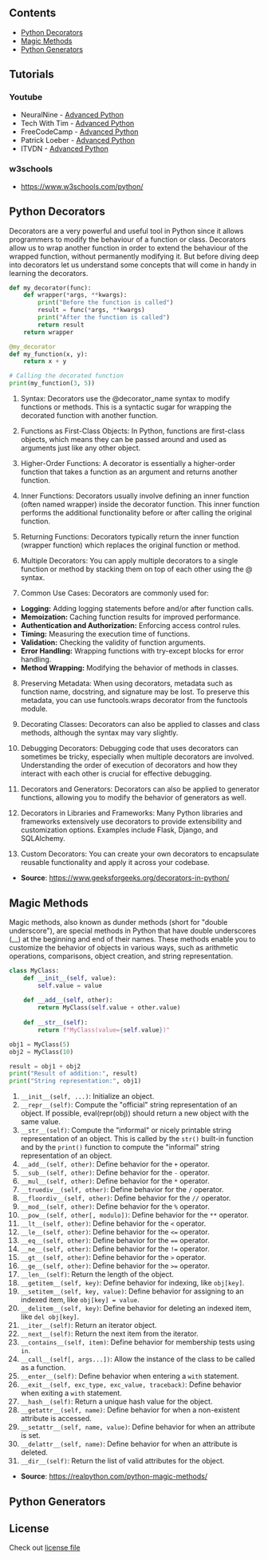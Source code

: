 ## Contents

- [Python Decorators](#python-decorators)
- [Magic Methods](#magic-methods)
- [Python Generators](#python-generators)

## Tutorials

### Youtube
- NeuralNine - [Advanced Python](https://www.youtube.com/watch?v=KSiRzuSx120&list=PL7yh-TELLS1FuqLSjl5bgiQIEH25VEmIc&index=2)
- Tech With Tim - [Advanced Python](https://www.youtube.com/watch?v=mclfteWlT2Q&list=PLzMcBGfZo4-kwmIcMDdXSuy_wSqtU-xDP&index=1)
- FreeCodeCamp - [Advanced Python](https://www.youtube.com/watch?v=HGOBQPFzWKo&t=3178s)
- Patrick Loeber - [Advanced Python](https://www.youtube.com/watch?v=HGOBQPFzWKo&t=3178s)
- ITVDN - [Advanced Python](https://www.youtube.com/watch?v=UohnrnZZ0w0&list=PLvItDmb0sZw-j1dHo76Yhhb5aD48DmUZu)
### w3schools
- https://www.w3schools.com/python/

## Python Decorators

Decorators are a very powerful and useful tool in Python since it allows programmers to modify the behaviour of a function or class. Decorators allow us to wrap another function in order to extend the behaviour of the wrapped function, without permanently modifying it. But before diving deep into decorators let us understand some concepts that will come in handy in learning the decorators.

```python
def my_decorator(func):
    def wrapper(*args, **kwargs):
        print("Before the function is called")
        result = func(*args, **kwargs)
        print("After the function is called")
        return result
    return wrapper

@my_decorator
def my_function(x, y):
    return x + y

# Calling the decorated function
print(my_function(3, 5))
```

1. Syntax: Decorators use the @decorator_name syntax to modify functions or methods. This is a syntactic sugar for wrapping the decorated function with another function.

2. Functions as First-Class Objects: In Python, functions are first-class objects, which means they can be passed around and used as arguments just like any other object.

3. Higher-Order Functions: A decorator is essentially a higher-order function that takes a function as an argument and returns another function.

4. Inner Functions: Decorators usually involve defining an inner function (often named wrapper) inside the decorator function. This inner function performs the additional functionality before or after calling the original function.

5. Returning Functions: Decorators typically return the inner function (wrapper function) which replaces the original function or method.

6. Multiple Decorators: You can apply multiple decorators to a single function or method by stacking them on top of each other using the @ syntax.

7. Common Use Cases: Decorators are commonly used for:
- **Logging:** Adding logging statements before and/or after function calls.
- **Memoization:** Caching function results for improved performance.
- **Authentication and Authorization:** Enforcing access control rules.
- **Timing:** Measuring the execution time of functions.
- **Validation:** Checking the validity of function arguments.
- **Error Handling:** Wrapping functions with try-except blocks for error handling.
- **Method Wrapping:** Modifying the behavior of methods in classes.

8. Preserving Metadata: When using decorators, metadata such as function name, docstring, and signature may be lost. To preserve this metadata, you can use functools.wraps decorator from the functools module.

9. Decorating Classes: Decorators can also be applied to classes and class methods, although the syntax may vary slightly.

10. Debugging Decorators: Debugging code that uses decorators can sometimes be tricky, especially when multiple decorators are involved. Understanding the order of execution of decorators and how they interact with each other is crucial for effective debugging.

11. Decorators and Generators: Decorators can also be applied to generator functions, allowing you to modify the behavior of generators as well.

12. Decorators in Libraries and Frameworks: Many Python libraries and frameworks extensively use decorators to provide extensibility and customization options. Examples include Flask, Django, and SQLAlchemy.

13. Custom Decorators: You can create your own decorators to encapsulate reusable functionality and apply it across your codebase.

- **Source**: https://www.geeksforgeeks.org/decorators-in-python/

## Magic Methods

Magic methods, also known as dunder methods (short for "double underscore"), are special methods in Python that have double underscores (__) at the beginning and end of their names. These methods enable you to customize the behavior of objects in various ways, such as arithmetic operations, comparisons, object creation, and string representation.

```python
class MyClass:
    def __init__(self, value):
        self.value = value
    
    def __add__(self, other):
        return MyClass(self.value + other.value)
    
    def __str__(self):
        return f"MyClass(value={self.value})"

obj1 = MyClass(5)
obj2 = MyClass(10)

result = obj1 + obj2
print("Result of addition:", result)
print("String representation:", obj1)  
```

1. `__init__(self, ...)`: Initialize an object.
2. `__repr__(self)`: Compute the "official" string representation of an object. If possible, eval(repr(obj)) should return a new object with the same value.
3. `__str__(self)`: Compute the "informal" or nicely printable string representation of an object. This is called by the `str()` built-in function and by the `print()` function to compute the "informal" string representation of an object.
4. `__add__(self, other)`: Define behavior for the `+` operator.
5. `__sub__(self, other)`: Define behavior for the `-` operator.
6. `__mul__(self, other)`: Define behavior for the `*` operator.
7. `__truediv__(self, other)`: Define behavior for the `/` operator.
8. `__floordiv__(self, other)`: Define behavior for the `//` operator.
9. `__mod__(self, other)`: Define behavior for the `%` operator.
10. `__pow__(self, other[, modulo])`: Define behavior for the `**` operator.
11. `__lt__(self, other)`: Define behavior for the `<` operator.
12. `__le__(self, other)`: Define behavior for the `<=` operator.
13. `__eq__(self, other)`: Define behavior for the `==` operator.
14. `__ne__(self, other)`: Define behavior for the `!=` operator.
15. `__gt__(self, other)`: Define behavior for the `>` operator.
16. `__ge__(self, other)`: Define behavior for the `>=` operator.
17. `__len__(self)`: Return the length of the object.
18. `__getitem__(self, key)`: Define behavior for indexing, like `obj[key]`.
19. `__setitem__(self, key, value)`: Define behavior for assigning to an indexed item, like `obj[key] = value`.
20. `__delitem__(self, key)`: Define behavior for deleting an indexed item, like `del obj[key]`.
21. `__iter__(self)`: Return an iterator object.
22. `__next__(self)`: Return the next item from the iterator.
23. `__contains__(self, item)`: Define behavior for membership tests using `in`.
24. `__call__(self[, args...])`: Allow the instance of the class to be called as a function.
25. `__enter__(self)`: Define behavior when entering a `with` statement.
26. `__exit__(self, exc_type, exc_value, traceback)`: Define behavior when exiting a `with` statement.
27. `__hash__(self)`: Return a unique hash value for the object.
28. `__getattr__(self, name)`: Define behavior for when a non-existent attribute is accessed.
29. `__setattr__(self, name, value)`: Define behavior for when an attribute is set.
30. `__delattr__(self, name)`: Define behavior for when an attribute is deleted.
31. `__dir__(self)`: Return the list of valid attributes for the object.

- **Source**: https://realpython.com/python-magic-methods/

## Python Generators

## License

Check out [license file](LICENSE)